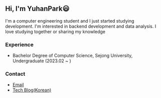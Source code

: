 ## Hi, I'm YuhanPark😃
I'm a computer engineering student and I just started studying development. I'm interested in backend development and data analysis. I love studying together or sharing my knowledge
### Experience

* Bachelor Degree of Computer Science, Sejong University, Undergraduate (2023.02 ~ )

### Contact
* [Email](yuhn1011@naver.com)
* [Tech Blog(Korean)](https://chachadev.tistory.com/)

<!--
**LimitedPark/LimitedPark** is a ✨ _special_ ✨ repository because its `README.md` (this file) appears on your GitHub profile.

Here are some ideas to get you started:

- 🔭 I’m currently working on ...
- 🌱 I’m currently learning ...
- 👯 I’m looking to collaborate on ...
- 🤔 I’m looking for help with ...
- 💬 Ask me about ...
- 📫 How to reach me: ...
- 😄 Pronouns: ...
- ⚡ Fun fact: ...
-->
